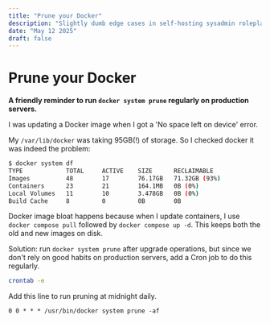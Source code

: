 ```yaml
---
title: "Prune your Docker"
description: "Slightly dumb edge cases in self-hosting sysadmin roleplay."
date: "May 12 2025"
draft: false
---
```


# Prune your Docker

**A friendly reminder to run `docker system prune` regularly on production servers.**

I was updating a Docker image when I got a 'No space left on device' error.

My `/var/lib/docker` was taking 95GB(!) of storage. So I checked docker it was indeed the problem:

```bash
$ docker system df
TYPE            TOTAL     ACTIVE    SIZE      RECLAIMABLE
Images          48        17        76.17GB   71.32GB (93%)
Containers      23        21        164.1MB   0B (0%)
Local Volumes   11        10        3.478GB   0B (0%)
Build Cache     8         0         0B        0B
```

Docker image bloat happens because when I update containers, I use `docker compose pull` followed by `docker compose up -d`.
This keeps both the old and new images on disk.

Solution: run `docker system prune` after upgrade operations, but since we don't rely on good habits on production servers, add a Cron job to do this regularly.

```bash
crontab -e
```

Add this line to run pruning at midnight daily.
```
0 0 * * * /usr/bin/docker system prune -af
```
